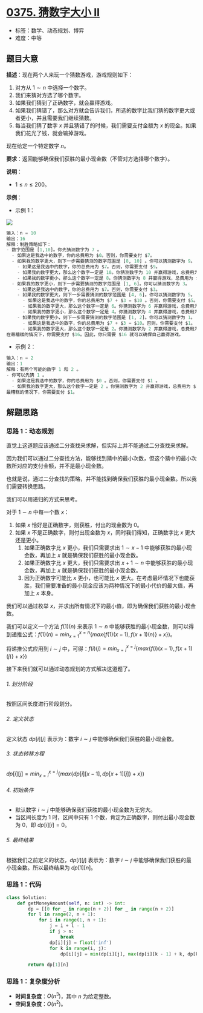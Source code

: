 # [0375. 猜数字大小 II](https://leetcode.cn/problems/guess-number-higher-or-lower-ii/)

- 标签：数学、动态规划、博弈
- 难度：中等

## 题目大意

**描述**：现在两个人来玩一个猜数游戏，游戏规则如下：

1. 对方从 $1 \sim n$ 中选择一个数字。
2. 我们来猜对方选了哪个数字。
3. 如果我们猜到了正确数字，就会赢得游戏。
4. 如果我们猜错了，那么对方就会告诉我们，所选的数字比我们猜的数字更大或者更小，并且需要我们继续猜数。
5. 每当我们猜了数字 $x$ 并且猜错了的时候，我们需要支付金额为 $x$ 的现金。如果我们花光了钱，就会输掉游戏。

现在给定一个特定数字 $n$。

**要求**：返回能够确保我们获胜的最小现金数（不管对方选择哪个数字）。

**说明**：

- $1 \le n \le 200$。

**示例**：

- 示例 1：

![](https://assets.leetcode.com/uploads/2020/09/10/graph.png)

```Python
输入：n = 10
输出：16
解释：制胜策略如下：
- 数字范围是 [1,10]。你先猜测数字为 7 。
  - 如果这是我选中的数字，你的总费用为 $0。否则，你需要支付 $7。
  - 如果我的数字更大，则下一步需要猜测的数字范围是 [8, 10] 。你可以猜测数字为 9。
    - 如果这是我选中的数字，你的总费用为 $7。否则，你需要支付 $9。
    - 如果我的数字更大，那么这个数字一定是 10。你猜测数字为 10 并赢得游戏，总费用为 $7 + $9 = $16。
    - 如果我的数字更小，那么这个数字一定是 8。你猜测数字为 8 并赢得游戏，总费用为 $7 + $9 = $16。
  - 如果我的数字更小，则下一步需要猜测的数字范围是 [1, 6]。你可以猜测数字为 3。
    - 如果这是我选中的数字，你的总费用为 $7。否则，你需要支付 $3。
    - 如果我的数字更大，则下一步需要猜测的数字范围是 [4, 6]。你可以猜测数字为 5。
      - 如果这是我选中的数字，你的总费用为 $7 + $3 = $10 。否则，你需要支付 $5。
      - 如果我的数字更大，那么这个数字一定是 6。你猜测数字为 6 并赢得游戏，总费用为 $7 + $3 + $5 = $15。
      - 如果我的数字更小，那么这个数字一定是 4。你猜测数字为 4 并赢得游戏，总费用为 $7 + $3 + $5 = $15。
    - 如果我的数字更小，则下一步需要猜测的数字范围是 [1, 2]。你可以猜测数字为 1。
      - 如果这是我选中的数字，你的总费用为 $7 + $3 = $10。否则，你需要支付 $1。
      - 如果我的数字更大，那么这个数字一定是 2。你猜测数字为 2 并赢得游戏，总费用为 $7 + $3 + $1 = $11。
在最糟糕的情况下，你需要支付 $16。因此，你只需要 $16 就可以确保自己赢得游戏。
```

- 示例 2：

```Python
输入：n = 2
输出：1
解释：有两个可能的数字 1 和 2 。
- 你可以先猜 1 。
  - 如果这是我选中的数字，你的总费用为 $0 。否则，你需要支付 $1 。
  - 如果我的数字更大，那么这个数字一定是 2 。你猜测数字为 2 并赢得游戏，总费用为 $1 。
最糟糕的情况下，你需要支付 $1。
```

## 解题思路

### 思路 1：动态规划

直觉上这道题应该通过二分查找来求解，但实际上并不能通过二分查找来求解。

因为我们可以通过二分查找方法，能够找到猜中的最小次数，但这个猜中的最小次数所对应的支付金额，并不是最小现金数。

也就是说，通过二分查找的策略，并不能找到确保我们获胜的最小现金数。所以我们需要转换思路。

我们可以用递归的方式来思考。

对于 $1 \sim n$ 中每一个数 $x$：

1. 如果 $x$ 恰好是正确数字，则获胜，付出的现金数为 $0$。
2. 如果 $x$ 不是正确数字，则付出现金数为 $x$，同时我们得知，正确数字比 $x$ 更大还是更小。
   1. 如果正确数字比 $x$ 更小，我们只需要求出 $1 \sim x - 1$ 中能够获胜的最小现金数，再加上 $x$ 就是确保我们获胜的最小现金数。
   2. 如果正确数字比 $x$ 更大，我们只需要求出 $x + 1 \sim n$ 中能够获胜的最小现金数，再加上 $x$ 就是确保我们获胜的最小现金数。
   3. 因为正确数字可能比 $x$ 更小，也可能比 $x$ 更大。在考虑最坏情况下也能获胜，我们需要准备的最小现金应该为两种情况下的最小代价的最大值，再加上 $x$ 本身。

我们可以通过枚举 $x$，并求出所有情况下的最小值，即为确保我们获胜的最小现金数。

我们可以定义一个方法 $f(1)(n)$ 来表示 $1 \sim n$ 中能够获胜的最小现金数，则可以得到递推公式：$f(1)(n) = min_{x = 1}^{x = n} \lbrace max \lbrace f(1)(x - 1), f(x + 1)(n) \rbrace + x \rbrace)$。

将递推公式应用到 $i \sim j$ 中，可得：$f(i)(j) = min_{x = i}^{x = j} \lbrace max \lbrace f(i)(x - 1), f(x + 1)(j) \rbrace + x \rbrace)$

接下来我们就可以通过动态规划的方式解决这道题了。

###### 1. 划分阶段

按照区间长度进行阶段划分。

###### 2. 定义状态

定义状态 $dp[i][j]$ 表示为：数字 $i \sim j$ 中能够确保我们获胜的最小现金数。

###### 3. 状态转移方程

$dp[i][j] = min_{x = i}^{x = j} \lbrace max \lbrace dp[i][x - 1], dp[x + 1][j] \rbrace + x \rbrace)$

###### 4. 初始条件

- 默认数字 $i \sim j$ 中能够确保我们获胜的最小现金数为无穷大。
- 当区间长度为 $1$ 时，区间中只有 $1$ 个数，肯定为正确数字，则付出最小现金数为 $0$，即 $dp[i][i] = 0$。

###### 5. 最终结果

根据我们之前定义的状态，$dp[i][j]$ 表示为：数字 $i \sim j$ 中能够确保我们获胜的最小现金数。所以最终结果为 $dp[1][n]$。

### 思路 1：代码

```Python
class Solution:
    def getMoneyAmount(self, n: int) -> int:
        dp = [[0 for _ in range(n + 2)] for _ in range(n + 2)]
        for l in range(2, n + 1):
            for i in range(1, n + 1):
                j = i + l - 1
                if j > n:
                    break
                dp[i][j] = float('inf')
                for k in range(i, j):
                    dp[i][j] = min(dp[i][j], max(dp[i][k - 1] + k, dp[k + 1][j] + k))

        return dp[1][n]

```

### 思路 1：复杂度分析

- **时间复杂度**：$O(n^3)$，其中 $n$ 为给定整数。
- **空间复杂度**：$O(n^2)$。

